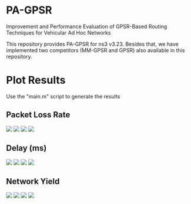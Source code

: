 # PA-GPSR
Improvement and Performance Evaluation of GPSR-Based Routing Techniques for Vehicular Ad Hoc Networks

This repository provides PA-GPSR for ns3 v3.23. Besides that, we have implemented two competitors (MM-GPSR and GPSR) also available in this repository.


# Plot Results

Use the "main.m" script to generate the results 

## Packet Loss Rate

![](https://github.com/CSVNetLab/PA-GPSR/blob/master/figures/plr_5.png)
![](https://github.com/CSVNetLab/PA-GPSR/blob/master/figures/plr_10.png)
![](https://github.com/CSVNetLab/PA-GPSR/blob/master/figures/plr_15.png)
![](https://github.com/CSVNetLab/PA-GPSR/blob/master/figures/plr_20.png)

## Delay (ms)

![](https://github.com/CSVNetLab/PA-GPSR/blob/master/figures/delay_5.png)
![](https://github.com/CSVNetLab/PA-GPSR/blob/master/figures/delay_10.png)
![](https://github.com/CSVNetLab/PA-GPSR/blob/master/figures/delay_15.png)
![](https://github.com/CSVNetLab/PA-GPSR/blob/master/figures/delay_20.png)

## Network Yield

![](https://github.com/CSVNetLab/PA-GPSR/blob/master/figures/yield_5.png)
![](https://github.com/CSVNetLab/PA-GPSR/blob/master/figures/yield_10.png)
![](https://github.com/CSVNetLab/PA-GPSR/blob/master/figures/yield_15.png)
![](https://github.com/CSVNetLab/PA-GPSR/blob/master/figures/yield_20.png)
